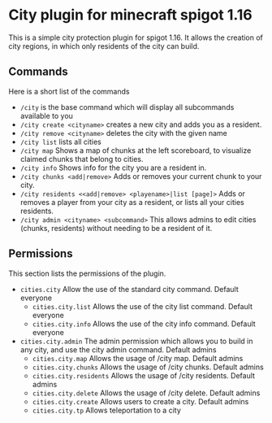 # City plugin for minecraft spigot 1.16
This is a simple city protection plugin for spigot 1.16. It allows the creation of 
city regions, in which only residents of the city can build.

## Commands

Here is a short list of the commands

* ```/city``` is the base command which will display all subcommands available to you
* ``/city create <cityname>`` creates a new city and adds you as a resident.
* ``/city remove <cityname>`` deletes the city with the given name
* ``/city list`` lists all cities
* ``/city map`` Shows a map of chunks at the left scoreboard, to visualize claimed chunks that belong to cities.
* ``/city info`` Shows info for the city you are a resident in.
* ``/city chunks <add|remove>`` Adds or removes your current chunk to your city.
* ``/city residents <<add|remove> <playename>|list [page]>`` Adds or removes a player from your city as a resident, or lists all your cities residents.
* ``/city admin <cityname> <subcommand>`` This allows admins to edit cities (chunks, residents) without needing to be a resident of it.

## Permissions
This section lists the permissions of the plugin.

* ``cities.city`` Allow the use of the standard city command. Default everyone
    * ``cities.city.list`` Allows the use of the city list command. Default everyone
    * ``cities.city.info`` Allows the use of the city info command. Default everyone
* ``cities.city.admin`` The admin permission which allows you to build in any city, and use the city admin command. Default admins
    * ``cities.city.map`` Allows the usage of /city map. Default admins
    * ``cities.city.chunks`` Allows the usage of /city chunks. Default admins
    * ``cities.city.residents`` Allows the usage of /city residents. Default admins
    * ``cities.city.delete`` Allows the usage of /city delete. Default admins
    * ``cities.city.create`` Allows users to create a city. Default admins
    * ``cities.city.tp`` Allows teleportation to a city
